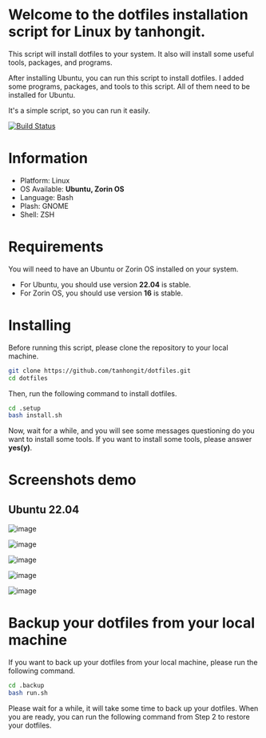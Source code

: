 # Welcome to the dotfiles installation script for Linux by tanhongit. 

This script will install dotfiles to your system. It also will install some useful tools, packages, and programs.

After installing Ubuntu, you can run this script to install dotfiles. I added some programs, packages, and tools to this script. All of them need to be installed for Ubuntu.

It's a simple script, so you can run it easily.

[![Build Status](https://github.com/tanhongit/dotfiles/actions/workflows/test_ubuntu.yml/badge.svg)](https://github.com/tanhongit/dotfiles/actions/workflows/test_ubuntu.yml)

# Information

- Platform: Linux
- OS Available: **Ubuntu, Zorin OS**
- Language: Bash
- Plash: GNOME
- Shell: ZSH

# Requirements

You will need to have an Ubuntu or Zorin OS installed on your system.

- For Ubuntu, you should use version **22.04** is stable.
- For Zorin OS, you should use version **16** is stable.

# Installing

Before running this script, please clone the repository to your local machine.

```bash
git clone https://github.com/tanhongit/dotfiles.git
cd dotfiles
```

Then, run the following command to install dotfiles.

```bash
cd .setup
bash install.sh
```

Now, wait for a while, and you will see some messages questioning do you want to install some tools. If you want to install some tools, please answer **yes(y)**.

# Screenshots demo

## Ubuntu 22.04

![image](https://user-images.githubusercontent.com/35853002/235287944-1c092521-1c75-4fc6-a03b-8fb1a17efd8d.png)

![image](https://user-images.githubusercontent.com/35853002/235287809-452e05d0-60dc-4960-a56f-2babe883c026.png)

![image](https://user-images.githubusercontent.com/35853002/235287770-47cb0775-8889-4a37-b40b-2bc3ec0d66e5.png)

![image](https://user-images.githubusercontent.com/35853002/235287734-0f8d8c00-bd12-4ae7-acb8-b4f440bdf50f.png)

![image](https://user-images.githubusercontent.com/35853002/235287704-a6c5835b-c08d-4424-8e98-30bee2d5bbda.png)

# Backup your dotfiles from your local machine

If you want to back up your dotfiles from your local machine, please run the following command.

```bash
cd .backup
bash run.sh
```

Please wait for a while, it will take some time to back up your dotfiles. When you are ready, you can run the following command from Step 2 to restore your dotfiles.
